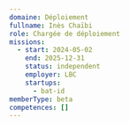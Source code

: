```yaml
---
domaine: Déploiement
fullname: Inès Chaïbi
role: Chargée de déploiement
missions:
  - start: 2024-05-02
    end: 2025-12-31
    status: independent
    employer: LBC
    startups:
      - bat-id
memberType: beta
competences: []
---
```

